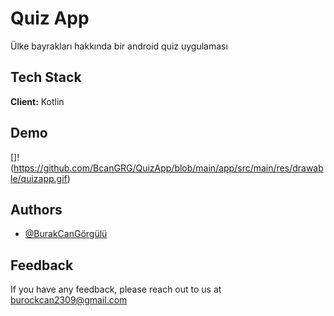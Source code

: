 
# Quiz App

Ülke bayrakları hakkında bir android quiz uygulaması
## Tech Stack

**Client:** Kotlin






## Demo
[]!(https://github.com/BcanGRG/QuizApp/blob/main/app/src/main/res/drawable/quizapp.gif)


## Authors

- [@BurakCanGörgülü](https://github.com/BcanGRG)


## Feedback

If you have any feedback, please reach out to us at burockcan2309@gmail.com



